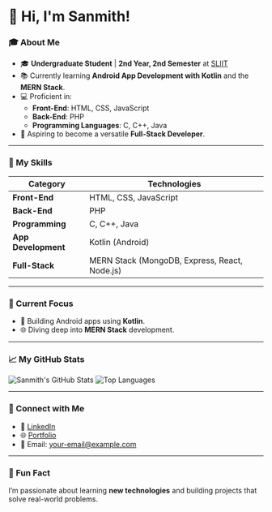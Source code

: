 # 👋 Hi, I'm Sanmith!

### 🎓 About Me
- 🎓 **Undergraduate Student** | **2nd Year, 2nd Semester** at [SLIIT](https://www.sliit.lk/)
- 📚 Currently learning **Android App Development with Kotlin** and the **MERN Stack**.
- 💻 Proficient in:
  - **Front-End**: HTML, CSS, JavaScript
  - **Back-End**: PHP
  - **Programming Languages**: C, C++, Java
- 🌟 Aspiring to become a versatile **Full-Stack Developer**.

---

### 🚀 My Skills
| **Category**       | **Technologies**                                       |
|---------------------|-------------------------------------------------------|
| **Front-End**       | HTML, CSS, JavaScript                                 |
| **Back-End**        | PHP                                                   |
| **Programming**     | C, C++, Java                                          |
| **App Development** | Kotlin (Android)                                      |
| **Full-Stack**      | MERN Stack (MongoDB, Express, React, Node.js)         |

---

### 🔭 Current Focus
- 📱 Building Android apps using **Kotlin**.
- 🌐 Diving deep into **MERN Stack** development.

---

### 📈 My GitHub Stats
![Sanmith's GitHub Stats](https://github-readme-stats.vercel.app/api?username=Sanmith2002&show_icons=true&theme=radical)
![Top Languages](https://github-readme-stats.vercel.app/api/top-langs/?username=Sanmith2002&layout=compact&theme=radical)

---

### 🤝 Connect with Me
- 💼 [LinkedIn](https://www.linkedin.com/)  
- 🌐 [Portfolio](https://yourportfolio.com)  
- 📧 Email: [your-email@example.com](mailto:your-email@example.com)

---

### 🌱 Fun Fact
I’m passionate about learning **new technologies** and building projects that solve real-world problems.
